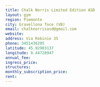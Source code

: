 ```yaml
---
title: Chalk Norris Limited Edition ASD
layout: gym
region: Piemonte
city: Gravellona Toce (VB)
email: chalknorrisasd@gmail.com
website: 
address: Via Robinie 35
phone: 3451436205
latitude: 45.92903137
longitude: 8.44728947
annual_fee: 
ingress_price: 
structures: 
monthly_subscription_price: 
rent: 
---
```


